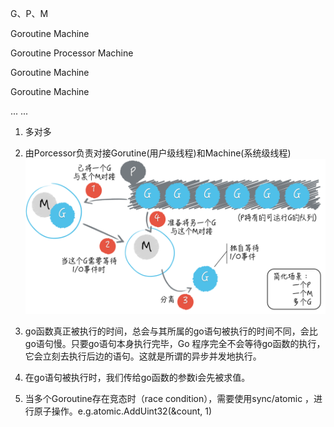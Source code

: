 G、P、M

Goroutine                                                       Machine

Goroutine                     Processor                  Machine

Goroutine                                                       Machine

Goroutine                                                       Machine

...                                                                  ...

1. 多对多
2. 由Porcessor负责对接Gorutine(用户级线程)和Machine(系统级线程)
![图片](./IMG/goroutine.md/52a5094a.png)


3. go函数真正被执行的时间，总会与其所属的go语句被执行的时间不同，会比go语句慢。只要go语句本身执行完毕，Go 程序完全不会等待go函数的执行，它会立刻去执行后边的语句。这就是所谓的异步并发地执行。
4. 在go语句被执行时，我们传给go函数的参数i会先被求值。
5. 当多个Goroutine存在竞态时（race condition），需要使用sync/atomic ，进行原子操作。e.g.atomic.AddUint32(&count, 1)
